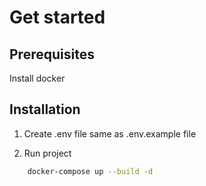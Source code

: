 # Get started

## Prerequisites

Install docker

## Installation

1. Create .env file same as .env.example file

2. Run project

```bash
    docker-compose up --build -d
```
